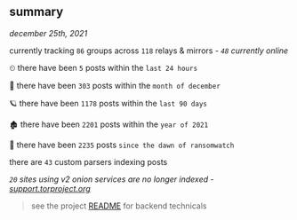 
## summary
_december 25th, 2021_

currently tracking `86` groups across `118` relays & mirrors - _`48` currently online_

⏲ there have been `5` posts within the `last 24 hours`

🦈 there have been `303` posts within the `month of december`

🪐 there have been `1178` posts within the `last 90 days`

🏚 there have been `2201` posts within the `year of 2021`

🦕 there have been `2235` posts `since the dawn of ransomwatch`

there are `43` custom parsers indexing posts

_`20` sites using v2 onion services are no longer indexed - [support.torproject.org](https://support.torproject.org/onionservices/v2-deprecation/)_

> see the project [README](https://github.com/thetanz/ransomwatch#ransomwatch--) for backend technicals
